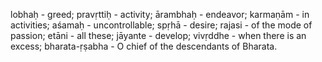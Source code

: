 lobhaḥ - greed; pravṛttiḥ - activity; ārambhaḥ - endeavor; karmaṇām - in activities; aśamaḥ - uncontrollable; spṛhā - desire; rajasi - of the mode of passion; etāni - all these; jāyante - develop; vivṛddhe - when there is an excess; bharata-ṛṣabha - O chief of the descendants of Bharata.